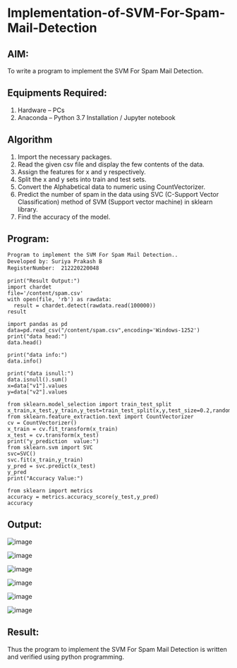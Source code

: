 # Implementation-of-SVM-For-Spam-Mail-Detection

## AIM:
To write a program to implement the SVM For Spam Mail Detection.

## Equipments Required:
1. Hardware – PCs
2. Anaconda – Python 3.7 Installation / Jupyter notebook

## Algorithm
1. Import the necessary packages.  
2. Read the given csv file and display the few contents of the data.  
3. Assign the features for x and y respectively.  
4. Split the x and y sets into train and test sets.  
5. Convert the Alphabetical data to numeric using CountVectorizer.  
6. Predict the number of spam in the data using SVC (C-Support Vector Classification) method of SVM (Support vector machine) in sklearn library.  
7. Find the accuracy of the model.  

## Program:
```txt
Program to implement the SVM For Spam Mail Detection..
Developed by: Suriya Prakash B
RegisterNumber:  212220220048
```
```py3
print("Result Output:")
import chardet 
file='/content/spam.csv'
with open(file, 'rb') as rawdata:
  result = chardet.detect(rawdata.read(100000))
result
```
```py3
import pandas as pd
data=pd.read_csv("/content/spam.csv",encoding='Windows-1252')
print("data head:")
data.head()
```
```py3
print("data info:")
data.info()
```
```py3
print("data isnull:")
data.isnull().sum()
x=data["v1"].values
y=data["v2"].values
```
```py3
from sklearn.model_selection import train_test_split
x_train,x_test,y_train,y_test=train_test_split(x,y,test_size=0.2,random_state=0)
from sklearn.feature_extraction.text import CountVectorizer
cv = CountVectorizer()
x_train = cv.fit_transform(x_train)
x_test = cv.transform(x_test)
print("y_prediction  value:")
from sklearn.svm import SVC
svc=SVC()
svc.fit(x_train,y_train)
y_pred = svc.predict(x_test)
y_pred
print("Accuracy Value:")
```
```py3
from sklearn import metrics
accuracy = metrics.accuracy_score(y_test,y_pred)
accuracy
```

## Output:
![image](https://github.com/Dhanush12022004/Implementation-of-SVM-For-Spam-Mail-Detection/assets/128135558/98d6402d-65d4-4322-8fa0-9d3dca2dc3e0)

![image](https://github.com/Dhanush12022004/Implementation-of-SVM-For-Spam-Mail-Detection/assets/128135558/cd750f0f-c118-448a-a4b7-b9e552cd7f48)

![image](https://github.com/Dhanush12022004/Implementation-of-SVM-For-Spam-Mail-Detection/assets/128135558/669425c1-ad85-4052-a5cf-22fccaf3e40c)

![image](https://github.com/Dhanush12022004/Implementation-of-SVM-For-Spam-Mail-Detection/assets/128135558/01826e8f-0504-4042-8b12-781c43f62bab)

![image](https://github.com/Dhanush12022004/Implementation-of-SVM-For-Spam-Mail-Detection/assets/128135558/af49926b-1c7c-43e2-9ddf-6621f0a2d3f0)

![image](https://github.com/Dhanush12022004/Implementation-of-SVM-For-Spam-Mail-Detection/assets/128135558/c3fa6109-f0c3-401a-a7fb-41f939df9ea4)

## Result:
Thus the program to implement the SVM For Spam Mail Detection is written and verified using python programming.

